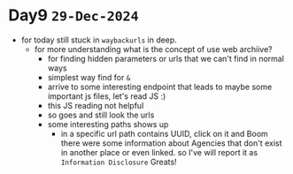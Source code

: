 # Day9 `29-Dec-2024`
- for today still stuck in `waybackurls` in deep.
    - for more understanding what is the concept of use web archiive?
        - for finding hidden parameters or urls that we can't find in normal ways
        - simplest way find for `&`
        - arrive to some interesting endpoint that leads to maybe some important js files, let's read JS :)
        - this JS reading not helpful 
        - so goes and still look the urls
        - some interesting paths shows up
            - in a specific url path contains UUID, click on it and Boom there were some information about Agencies that don't exist in another place or even linked. so I've will report it as `Information Disclosure`
Greats!
